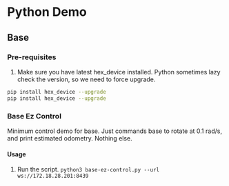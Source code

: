 # Python Demo

## Base

### Pre-requisites

1. Make sure you have latest hex_device installed. Python sometimes lazy check the version, so we need to force upgrade.
```bash
pip install hex_device --upgrade
pip install hex_device --upgrade
```

### Base Ez Control

Minimum control demo for base. Just commands base to rotate at 0.1 rad/s, and print estimated odometry. Nothing else.

#### Usage

1. Run the script. `python3 base-ez-control.py --url ws://172.18.28.201:8439`
